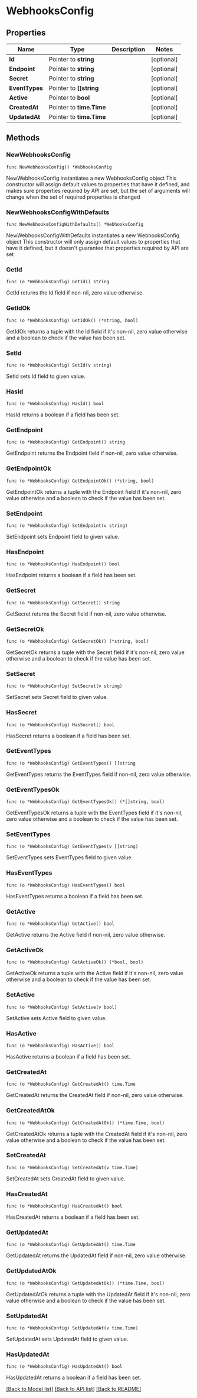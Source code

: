 # WebhooksConfig

## Properties

Name | Type | Description | Notes
------------ | ------------- | ------------- | -------------
**Id** | Pointer to **string** |  | [optional]
**Endpoint** | Pointer to **string** |  | [optional]
**Secret** | Pointer to **string** |  | [optional]
**EventTypes** | Pointer to **[]string** |  | [optional]
**Active** | Pointer to **bool** |  | [optional]
**CreatedAt** | Pointer to **time.Time** |  | [optional]
**UpdatedAt** | Pointer to **time.Time** |  | [optional]

## Methods

### NewWebhooksConfig

`func NewWebhooksConfig() *WebhooksConfig`

NewWebhooksConfig instantiates a new WebhooksConfig object
This constructor will assign default values to properties that have it defined,
and makes sure properties required by API are set, but the set of arguments
will change when the set of required properties is changed

### NewWebhooksConfigWithDefaults

`func NewWebhooksConfigWithDefaults() *WebhooksConfig`

NewWebhooksConfigWithDefaults instantiates a new WebhooksConfig object
This constructor will only assign default values to properties that have it defined,
but it doesn't guarantee that properties required by API are set

### GetId

`func (o *WebhooksConfig) GetId() string`

GetId returns the Id field if non-nil, zero value otherwise.

### GetIdOk

`func (o *WebhooksConfig) GetIdOk() (*string, bool)`

GetIdOk returns a tuple with the Id field if it's non-nil, zero value otherwise
and a boolean to check if the value has been set.

### SetId

`func (o *WebhooksConfig) SetId(v string)`

SetId sets Id field to given value.

### HasId

`func (o *WebhooksConfig) HasId() bool`

HasId returns a boolean if a field has been set.

### GetEndpoint

`func (o *WebhooksConfig) GetEndpoint() string`

GetEndpoint returns the Endpoint field if non-nil, zero value otherwise.

### GetEndpointOk

`func (o *WebhooksConfig) GetEndpointOk() (*string, bool)`

GetEndpointOk returns a tuple with the Endpoint field if it's non-nil, zero value otherwise
and a boolean to check if the value has been set.

### SetEndpoint

`func (o *WebhooksConfig) SetEndpoint(v string)`

SetEndpoint sets Endpoint field to given value.

### HasEndpoint

`func (o *WebhooksConfig) HasEndpoint() bool`

HasEndpoint returns a boolean if a field has been set.

### GetSecret

`func (o *WebhooksConfig) GetSecret() string`

GetSecret returns the Secret field if non-nil, zero value otherwise.

### GetSecretOk

`func (o *WebhooksConfig) GetSecretOk() (*string, bool)`

GetSecretOk returns a tuple with the Secret field if it's non-nil, zero value otherwise
and a boolean to check if the value has been set.

### SetSecret

`func (o *WebhooksConfig) SetSecret(v string)`

SetSecret sets Secret field to given value.

### HasSecret

`func (o *WebhooksConfig) HasSecret() bool`

HasSecret returns a boolean if a field has been set.

### GetEventTypes

`func (o *WebhooksConfig) GetEventTypes() []string`

GetEventTypes returns the EventTypes field if non-nil, zero value otherwise.

### GetEventTypesOk

`func (o *WebhooksConfig) GetEventTypesOk() (*[]string, bool)`

GetEventTypesOk returns a tuple with the EventTypes field if it's non-nil, zero value otherwise
and a boolean to check if the value has been set.

### SetEventTypes

`func (o *WebhooksConfig) SetEventTypes(v []string)`

SetEventTypes sets EventTypes field to given value.

### HasEventTypes

`func (o *WebhooksConfig) HasEventTypes() bool`

HasEventTypes returns a boolean if a field has been set.

### GetActive

`func (o *WebhooksConfig) GetActive() bool`

GetActive returns the Active field if non-nil, zero value otherwise.

### GetActiveOk

`func (o *WebhooksConfig) GetActiveOk() (*bool, bool)`

GetActiveOk returns a tuple with the Active field if it's non-nil, zero value otherwise
and a boolean to check if the value has been set.

### SetActive

`func (o *WebhooksConfig) SetActive(v bool)`

SetActive sets Active field to given value.

### HasActive

`func (o *WebhooksConfig) HasActive() bool`

HasActive returns a boolean if a field has been set.

### GetCreatedAt

`func (o *WebhooksConfig) GetCreatedAt() time.Time`

GetCreatedAt returns the CreatedAt field if non-nil, zero value otherwise.

### GetCreatedAtOk

`func (o *WebhooksConfig) GetCreatedAtOk() (*time.Time, bool)`

GetCreatedAtOk returns a tuple with the CreatedAt field if it's non-nil, zero value otherwise
and a boolean to check if the value has been set.

### SetCreatedAt

`func (o *WebhooksConfig) SetCreatedAt(v time.Time)`

SetCreatedAt sets CreatedAt field to given value.

### HasCreatedAt

`func (o *WebhooksConfig) HasCreatedAt() bool`

HasCreatedAt returns a boolean if a field has been set.

### GetUpdatedAt

`func (o *WebhooksConfig) GetUpdatedAt() time.Time`

GetUpdatedAt returns the UpdatedAt field if non-nil, zero value otherwise.

### GetUpdatedAtOk

`func (o *WebhooksConfig) GetUpdatedAtOk() (*time.Time, bool)`

GetUpdatedAtOk returns a tuple with the UpdatedAt field if it's non-nil, zero value otherwise
and a boolean to check if the value has been set.

### SetUpdatedAt

`func (o *WebhooksConfig) SetUpdatedAt(v time.Time)`

SetUpdatedAt sets UpdatedAt field to given value.

### HasUpdatedAt

`func (o *WebhooksConfig) HasUpdatedAt() bool`

HasUpdatedAt returns a boolean if a field has been set.


[[Back to Model list]](../README.md#documentation-for-models) [[Back to API list]](../README.md#documentation-for-api-endpoints) [[Back to README]](../README.md)
